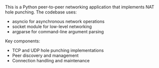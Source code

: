 <!-- Use this file to provide workspace-specific custom instructions to Copilot. For more details, visit https://code.visualstudio.com/docs/copilot/copilot-customization#_use-a-githubcopilotinstructionsmd-file -->

This is a Python peer-to-peer networking application that implements NAT hole punching. The codebase uses:
- asyncio for asynchronous network operations
- socket module for low-level networking
- argparse for command-line argument parsing

Key components:
- TCP and UDP hole punching implementations
- Peer discovery and management
- Connection handling and maintenance
